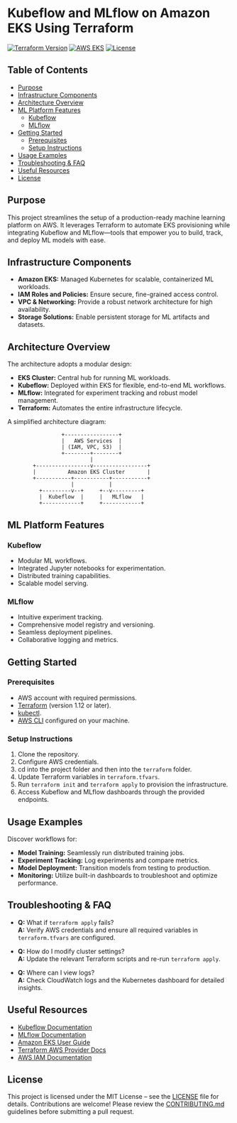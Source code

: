 # Kubeflow and MLflow on Amazon EKS Using Terraform

[![Terraform Version](https://img.shields.io/badge/Terraform-1.12%2B-blue)](https://www.terraform.io/downloads.html)
[![AWS EKS](https://img.shields.io/badge/Amazon-EKS-blue)](https://docs.aws.amazon.com/eks/latest/userguide/what-is-eks.html)
[![License](https://img.shields.io/badge/license-MIT-green)](LICENSE)

## Table of Contents
- [Purpose](#purpose)
- [Infrastructure Components](#infrastructure-components)
- [Architecture Overview](#architecture-overview)
- [ML Platform Features](#ml-platform-features)
  - [Kubeflow](#kubeflow)
  - [MLflow](#mlflow)
- [Getting Started](#getting-started)
  - [Prerequisites](#prerequisites)
  - [Setup Instructions](#setup-instructions)
- [Usage Examples](#usage-examples)
- [Troubleshooting & FAQ](#troubleshooting--faq)
- [Useful Resources](#useful-resources)
- [License](#license)

## Purpose

This project streamlines the setup of a production-ready machine learning platform on AWS. It leverages Terraform to automate EKS provisioning while integrating Kubeflow and MLflow—tools that empower you to build, track, and deploy ML models with ease.

## Infrastructure Components

- **Amazon EKS:** Managed Kubernetes for scalable, containerized ML workloads.
- **IAM Roles and Policies:** Ensure secure, fine-grained access control.
- **VPC & Networking:** Provide a robust network architecture for high availability.
- **Storage Solutions:** Enable persistent storage for ML artifacts and datasets.

## Architecture Overview

The architecture adopts a modular design:
- **EKS Cluster:** Central hub for running ML workloads.
- **Kubeflow:** Deployed within EKS for flexible, end-to-end ML workflows.
- **MLflow:** Integrated for experiment tracking and robust model management.
- **Terraform:** Automates the entire infrastructure lifecycle.

A simplified architecture diagram:

```
                 +-----------------+
                 |   AWS Services  |
                 | (IAM, VPC, S3)  |
                 +--------+--------+
                          |
        +-----------------v-----------------+
        |          Amazon EKS Cluster       |
        +-----------+-----------+-----------+
                    |           |
          +---------v--+     +--v---------+
          |  Kubeflow  |     |   MLflow   |
          +------------+     +------------+
```

## ML Platform Features

### Kubeflow
- Modular ML workflows.
- Integrated Jupyter notebooks for experimentation.
- Distributed training capabilities.
- Scalable model serving.

### MLflow
- Intuitive experiment tracking.
- Comprehensive model registry and versioning.
- Seamless deployment pipelines.
- Collaborative logging and metrics.

## Getting Started

### Prerequisites
- AWS account with required permissions.
- [Terraform](https://www.terraform.io/downloads.html) (version 1.12 or later).
- [kubectl](https://kubernetes.io/docs/tasks/tools/install-kubectl/).
- [AWS CLI](https://aws.amazon.com/cli/) configured on your machine.

### Setup Instructions
1. Clone the repository.
2. Configure AWS credentials.
3. cd into the project folder and then into the `terraform` folder.
4. Update Terraform variables in `terraform.tfvars`.
5. Run `terraform init` and `terraform apply` to provision the infrastructure.
6. Access Kubeflow and MLflow dashboards through the provided endpoints.

## Usage Examples

Discover workflows for:
- **Model Training:** Seamlessly run distributed training jobs.
- **Experiment Tracking:** Log experiments and compare metrics.
- **Model Deployment:** Transition models from testing to production.
- **Monitoring:** Utilize built-in dashboards to troubleshoot and optimize performance.

## Troubleshooting & FAQ

- **Q:** What if `terraform apply` fails?  
  **A:** Verify AWS credentials and ensure all required variables in `terraform.tfvars` are configured.
  
- **Q:** How do I modify cluster settings?  
  **A:** Update the relevant Terraform scripts and re-run `terraform apply`.
  
- **Q:** Where can I view logs?  
  **A:** Check CloudWatch logs and the Kubernetes dashboard for detailed insights.

## Useful Resources

- [Kubeflow Documentation](https://www.kubeflow.org/docs/)
- [MLflow Documentation](https://mlflow.org/docs/latest/index.html)
- [Amazon EKS User Guide](https://docs.aws.amazon.com/eks/latest/userguide/what-is-eks.html)
- [Terraform AWS Provider Docs](https://registry.terraform.io/providers/hashicorp/aws/latest/docs)
- [AWS IAM Documentation](https://docs.aws.amazon.com/IAM/latest/UserGuide/introduction.html)

## License

This project is licensed under the MIT License – see the [LICENSE](LICENSE) file for details.
Contributions are welcome! Please review the [CONTRIBUTING.md](CONTRIBUTING.md) guidelines before submitting a pull request.
